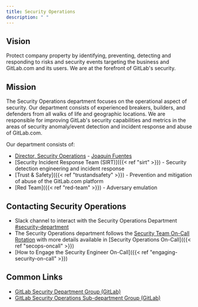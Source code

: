 ```yaml
---
title: Security Operations
description: " "
---
```


## Vision

Protect company property by identifying, preventing, detecting and responding to risks and security events targeting the business and GitLab.com and its users. We are at the forefront of GitLab's security.

## Mission

The Security Operations department focuses on the operational aspect of security. Our department consists of experienced breakers, builders, and defenders from all walks of life and geographic locations. We are responsible for improving GitLab's security capabilities and metrics in the areas of security anomaly/event detection and incident response and abuse of GitLab.com.

Our department consists of:

 - [Director, Security Operations](security-leadership/#director-security-operations) - [Joaquin Fuentes](https://gitlab.com/jfuentes2)
 - [Security Incident Response Team (SIRT)]({{< ref "sirt" >}}) - Security detection engineering and incident response
 - [Trust & Safety]({{< ref "trustandsafety" >}}) - Prevention and mitigation of abuse of the GitLab.com platform
 - [Red Team]({{< ref "red-team" >}}) - Adversary emulation

## Contacting Security Operations

- Slack channel to interact with the Security Operations Department [#security-department](https://gitlab.slack.com/archives/CM74JMLTU)
- The Security Operations department follows the [Security Team On-Call Rotation](/handbook/engineering/on-call/#security-team-on-call-rotation) with more details available in [Security Operations On-Call]({{< ref "secops-oncall" >}})
- [How to Engage the Security Engineer On-Call]({{< ref "engaging-security-on-call" >}})

## Common Links

- [GitLab Security Department Group (GitLab)](https://gitlab.com/gitlab-com/gl-security)
- [GitLab Security Operations Sub-department Group (GitLab)](https://gitlab.com/gitlab-com/gl-security/security-operations)
